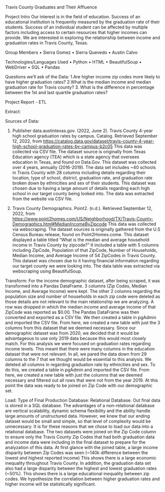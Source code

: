 Travis County Graduates and Their Affluence 

Project Intro
Our interest is in the field of education.  Success of an educational institution is frequently measured by the graduation rate of their students. Success of an individual student can be affected by multiple factors including access to certain resources that higher incomes can provide. We are interested in exploring the relationship between income and graduation rates in Travis County, Texas. 

Group Members 
•	Sierra Gomez
•	Sierra Quevedo 
•	Austin Calvo

Technologies/Languages Used 
•	Python
•	HTML
•	BeautifulSoup
•	WebDriver
•	SQL
•	Pandas

Questions we’ll ask of the Data:
1.Are higher income zip codes more likely to have higher graduation rates? 
2.What is the median income and median graduation rate for Travis county?
3. What is the difference in percentage between the 1st and last quartile graduation rates?


Project Report - ETL
 
Extract:

Sources of Data:
1.	Publisher data.austintexas.gov. (2022, June 2). Travis County 4-year high school graduation rates by campus. Catalog. Retrieved September 12, 2022, from https://catalog.data.gov/dataset/travis-county-4-year-high-school-graduation-rates-by-campus-b2c05 
This data was collected via CSV file. The dataset source is originally from Texas Education agency (TEA) which is a state agency that oversees education in Texas, and found on Data.Gov. This dataset was collected over 4 years, annually (2016-2019). The data set includes ~40 schools in Travis County with 28 columns including details regarding their location, type of school, district, graduation rate, and graduation rate broken down by ethnicities and sex of their students. This dataset was chosen due to having a large amount of details regarding each high school in our target county being looked into. The data was extracted from the website via CSV file. 

2.	Travis County Demographics. Point2. (n.d.). Retrieved September 12, 2022, from https://www.point2homes.com/US/Neighborhood/TX/Travis-County-Demographics.html#MedianIncomeByZipcode 
This data was collected via webscraping. The dataset sources is originally gathered from the U.S Census Bureau release, found on Point2Homes.come. This dataset displayed a table titled “What is the median and average household income in Travis County by zipcode?” It included a table with 5 columns including ZipCode, Population of that ZipCode, Number of Households, Median Income, and Average Income of 54 ZipCodes in Travis County. This dataset was chosen due to it having financial information regarding our target county we were looking into. The data table was extracted via webscraping using BeautifulSoup.  

Transform:
For the income demographic dataset, after being scraped, it was transformed into a Pandas DataFrame. 3 columns (Zip Codes, Median Income, and Average Income) were kept. The other 2 columns regarding the population size and number of households in each zip code were deleted as those details are not relevant to the main relationship we are analyzing. A row was dropped in which the median income and average income of that ZipCode was reported as $0.00. The Pandas DataFrame was then converted and exported as a CSV file. We then created a table in pgAdmin and imported the CSV file. From here, we created a new table with just the 3 columns from this dataset that we deemed necessary.
Since our demographic dataset was from 2020, we decided that it would be advantageous to use only 2019 data because this would most closely match. For this analysis we were focused on graduation rates regarding income levels. This meant that there were many columns in the education dataset that were not relevant. In all, we pared the data down from 29 columns to the 7 that we thought would be essential to this analysis. We deleted all columns in regarding graduation rate by ethnicities and sex. To do this, we created a table in pgAdmin and imported the CSV file. From here, we created a new table with just the columns that we deemed necessary and filtered out all rows that were not from the year 2019. At this point the data was ready to be joined on Zip Code with our demographic set.

Load: 
Type of Final Production Database: Relational Database. Out final data is stored in a SQL database. 
The advantages of a non-relational database are vertical scalability, dynamic schema flexibility and the ability handle large amounts of unstructured data. However, we knew that our ending dataset would be small and simple, so that level of complexity would be unnecessary. It is for these reasons that we chose to load our data into a relational database.
The two datasets were joined on the Zip Code column to ensure only the Travis County Zip Codes that had both graduation data and income data were including in the final dataset to prepare for the analyzation of this data. 
At first glance with the joined table, a large income disparity between Zip Codes was seen (~140k difference between the lowest and highest reported income) This shows there is a large economic inequality throughout Travis County. In addition, the graduation data set also had a large disparity between the highest and lowest graduation rates (~50%). This shows there is a large educational inequality between zip codes. We hypothesize the correlation between higher graduation rates and higher income will be statistically significant. 
